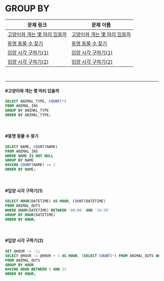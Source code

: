 # GROUP BY

| 문제 링크                                                    | 문제 이름                                                    |
| ------------------------------------------------------------ | ------------------------------------------------------------ |
| [고양이와 개는 몇 마리 있을까](https://programmers.co.kr/learn/courses/30/lessons/59040) | [고양이와 개는 몇 마리 있을까](#고양이와-개는-몇-마리-있을까) |
| [동명 동물 수 찾기](https://programmers.co.kr/learn/courses/30/lessons/59041) | [동명 동물 수 찾기](#동명-동물-수-찾기)                      |
| [입양 시각 구하기(1)](https://programmers.co.kr/learn/courses/30/lessons/59412) | [입양 시각 구하기(1)](#입양-시각-구하기(1))                  |
| [입양 시각 구하기(2)](https://programmers.co.kr/learn/courses/30/lessons/59413) | [입양 시각 구하기(2)](#입양-시각-구하기(2))                  |

<br>

<hr>

#### #고양이와 개는 몇 마리 있을까

```sql
SELECT ANIMAL_TYPE, COUNT(*)
FROM ANIMAL_INS
GROUP BY ANIMAL_TYPE
ORDER BY ANIMAL_TYPE;
```

<br>

#### #동명 동물 수 찾기

``` sql
SELECT NAME, COUNT(NAME)
FROM ANIMAL_INS
WHERE NAME IS NOT NULL
GROUP BY NAME
HAVING COUNT(NAME) >= 2
ORDER BY NAME;
```

<br>

#### #입양 시각 구하기(1)

```sql
SELECT HOUR(DATETIME) AS HOUR, COUNT(DATETIME)
FROM ANIMAL_OUTS
WHERE HOUR(DATETIME) BETWEEN '09:00' AND '19:59'
GROUP BY HOUR(DATETIME)
ORDER BY HOUR;
```

<br>

#### #입양 시각 구하기(2)

``` sql
SET @HOUR := -1;
SELECT @HOUR := @HOUR + 1 AS HOUR, (SELECT COUNT(*) FROM ANIMAL_OUTS WHERE HOUR(DATETIME) = @HOUR) AS COUNT
FROM ANIMAL_OUTS
GROUP BY HOUR
HAVING HOUR BETWEEN 0 AND 23
ORDER BY HOUR;
```